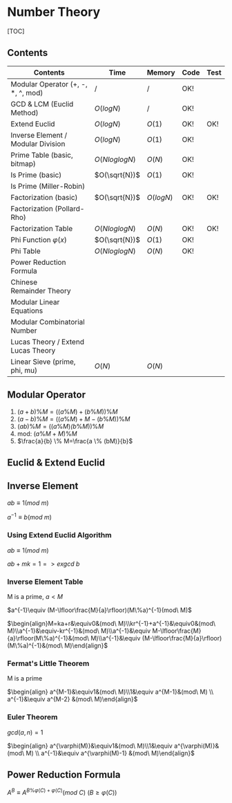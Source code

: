 # Number Theory



[TOC]



## Contents

| Contents                           | Time          | Memory    | Code | Test |
| ---------------------------------- | ------------- | --------- | ---- | ---- |
| Modular Operator (+, -, *, ^, mod) | $/$           | $/$       | OK!  |      |
| GCD & LCM (Euclid Method)          | $O(logN)$     | $/$       | OK!  |      |
| Extend Euclid                      | $O(logN)$     | $O(1)$    | OK!  | OK!  |
| Inverse Element / Modular Division | $O(logN)$     | $O(1)$    | OK!  |      |
| Prime Table (basic, bitmap)        | $O(NloglogN)$ | $O(N)$    | OK!  |      |
| Is Prime (basic)                   | $O(\sqrt{N})$ | $O(1)$    | OK!  |      |
| Is Prime (Miller-Robin)            |               |           |      |      |
| Factorization (basic)              | $O(\sqrt{N})$ | $O(logN)$ | OK!  | OK!  |
| Factorization (Pollard-Rho)        |               |           |      |      |
| Factorization Table                | $O(NloglogN)$ | $O(N)$    | OK!  | OK!  |
| Phi Function $\varphi(x)$          | $O(\sqrt{N})$ | $O(1)$    | OK!  |      |
| Phi Table                          | $O(NloglogN)$ | $O(N)$    | OK!  |      |
| Power Reduction Formula            |               |           |      |      |
| Chinese Remainder Theory           |               |           |      |      |
| Modular Linear Equations           |               |           |      |      |
| Modular Combinatorial Number       |               |           |      |      |
| Lucas Theory / Extend Lucas Theory |               |           |      |      |
| Linear Sieve (prime, phi, mu)      | $O(N)$        | $O(N)$    |      |      |





## Modular Operator

1.  $(a + b)\%M = ((a\%M) + (b\%M))\%M$
2.  $(a-b)\%M=((a\%M)+M-(b\%M))\%M$
3.  $(ab)\%M = ((a\%M) \dot (b\%M))\%M$
4.  mod: $(a\%M+M)\%M$
5.  $\frac{a}{b} \% M=\frac{a \% (bM)}{b}$



## Euclid & Extend Euclid





## Inverse Element

$ab\equiv1(mod\ m)$

$a^{-1}\equiv b(mod\ m)$

### Using Extend Euclid Algorithm

$ab\equiv1(mod\ m)$ 

$ab+mk=1 => exgcd\ b$



### Inverse Element Table

M is a prime, $a<M$

$a^{-1}\equiv (M-\lfloor\frac{M}{a}\rfloor)(M\%a)^{-1}(mod\ M)$

$\begin{align}M=ka+r&\equiv0&(mod\ M)\\kr^{-1}+a^{-1}&\equiv0&(mod\ M)\\a^{-1}&\equiv-kr^{-1}&(mod\ M)\\a^{-1}&\equiv M-\lfloor\frac{M}{a}\rfloor(M\%a)^{-1}&(mod\ M)\\a^{-1}&\equiv (M-\lfloor\frac{M}{a}\rfloor)(M\%a)^{-1}&(mod\ M)\end{align}$



### Fermat's Little Theorem

M is a prime

$\begin{align} a^{M-1}&\equiv1&(mod\ M)\\1&\equiv a^{M-1}&(mod\ M) \\ a^{-1}&\equiv a^{M-2} &(mod\ M)\end{align}$



### Euler Theorem

$gcd(a,n)=1$

$\begin{align} a^{\varphi(M)}&\equiv1&(mod\ M)\\1&\equiv a^{\varphi(M)}&(mod\ M) \\ a^{-1}&\equiv a^{\varphi(M)-1} &(mod\ M)\end{align}$



## Power Reduction Formula

$A^B \equiv A^{B \% \varphi(C)+\varphi(C)}(mod\ C)\ (B \ge \varphi(C))$

